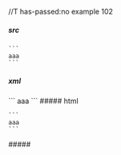 //T has-passed:no
example 102
##### src
    ```
    aaa
    ```
##### xml
<?xml version="1.0" encoding="UTF-8"?>
<!DOCTYPE document SYSTEM "CommonMark.dtd">
<document xmlns="http://commonmark.org/xml/1.0">
  <code_block>```
aaa
```
</code_block>
</document>
##### html
<pre><code>```
aaa
```
</code></pre>
#####
